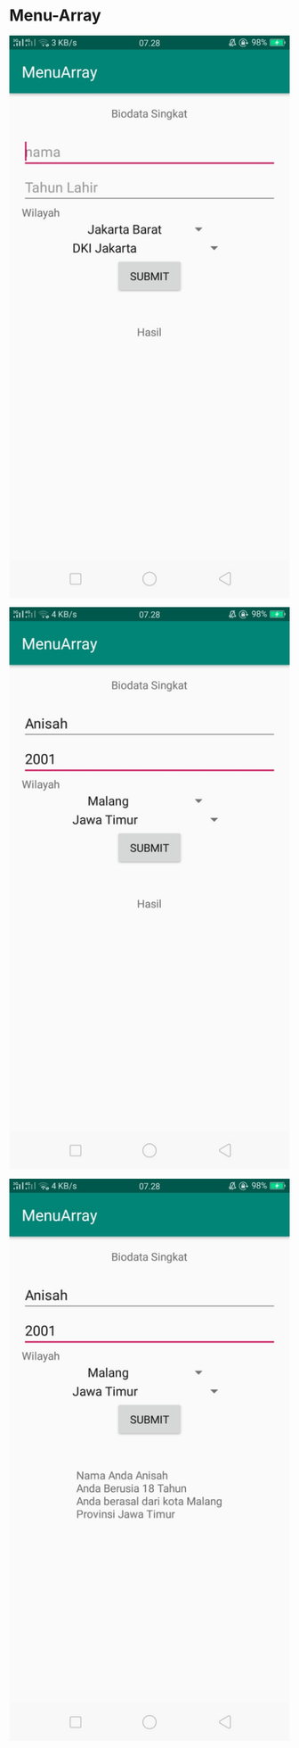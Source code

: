 # Menu-Array


![alt text](https://github.com/anisanisah05/Menu-Array/blob/master/6.jpeg)

![alt text](https://github.com/anisanisah05/Menu-Array/blob/master/7.jpeg)

![alt text](https://github.com/anisanisah05/Menu-Array/blob/master/8.jpeg)
